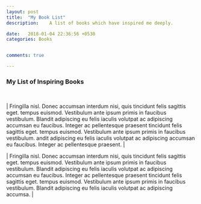 ```yaml
---
layout: post
title:  "My Book List"
description:	A list of books which have inspired me deeply.	

date:   2018-01-04 22:36:56 +0530
categories: Books


comments: true

---
```



<style type="text/css">
	.img-book
	{
		height: 30%;
		width: 20%;
	}

	tr
	{
		vertical-align: top;
	}

</style>


### My List of Inspiring Books
<br>

| <span class="image left img-book"><img src="https://images-na.ssl-images-amazon.com/images/I/816Oatk1WJL.jpg" alt="" /></span>Fringilla nisl. Donec accumsan interdum nisi, quis tincidunt felis sagittis eget. tempus euismod. Vestibulum ante ipsum primis in faucibus vestibulum. Blandit adipiscing eu felis iaculis volutpat ac adipiscing accumsan eu faucibus. Integer ac pellentesque praesent tincidunt felis sagittis eget. tempus euismod. Vestibulum ante ipsum primis in faucibus vestibulum. andit adipiscing eu felis iaculis volutpat ac adipiscing accumsan eu faucibus. Integer ac pellentesque praesent. |

| <span class="image left img-book"><img src="https://images-na.ssl-images-amazon.com/images/I/519fWd56vTL._SX323_BO1,204,203,200_.jpg" alt="" /></span>Fringilla nisl. Donec accumsan interdum nisi, quis tincidunt felis sagittis eget. tempus euismod. Vestibulum ante ipsum primis in faucibus vestibulum. Blandit adipiscing eu felis iaculis volutpat ac adipiscing accumsan eu faucibus. Integer ac pellentesque praesent tincidunt felis sagittis eget. tempus euismod. Vestibulum ante ipsum primis in faucibus vestibulum. Blandit adipiscing eu felis iaculis volutpat ac adipiscing accumsa. |






[siddhartha]: https://images-na.ssl-images-amazon.com/images/I/816Oatk1WJL.jpg
[feynman]: https://images-na.ssl-images-amazon.com/images/I/519fWd56vTL.jpg

